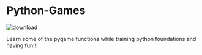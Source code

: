 # Python-Games
![download](https://github.com/Guilhermertp/Python-Games/assets/80826962/25223011-0f60-4d0b-b51a-56392f576b6f)

Learn some
of the pygame functions while training python foundations
and having fun!!!
